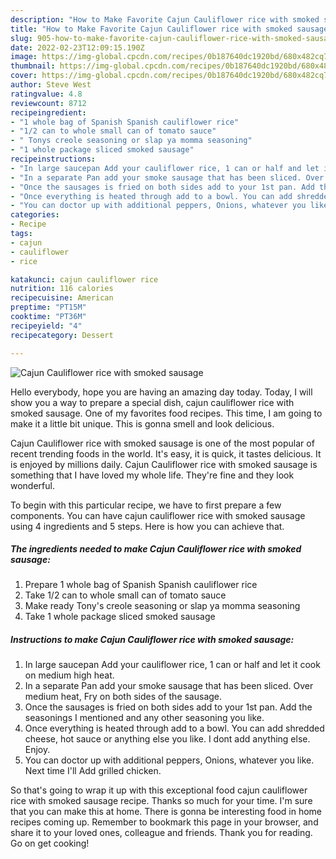 ```yaml
---
description: "How to Make Favorite Cajun Cauliflower rice with smoked sausage"
title: "How to Make Favorite Cajun Cauliflower rice with smoked sausage"
slug: 905-how-to-make-favorite-cajun-cauliflower-rice-with-smoked-sausage
date: 2022-02-23T12:09:15.190Z
image: https://img-global.cpcdn.com/recipes/0b187640dc1920bd/680x482cq70/cajun-cauliflower-rice-with-smoked-sausage-recipe-main-photo.jpg
thumbnail: https://img-global.cpcdn.com/recipes/0b187640dc1920bd/680x482cq70/cajun-cauliflower-rice-with-smoked-sausage-recipe-main-photo.jpg
cover: https://img-global.cpcdn.com/recipes/0b187640dc1920bd/680x482cq70/cajun-cauliflower-rice-with-smoked-sausage-recipe-main-photo.jpg
author: Steve West
ratingvalue: 4.8
reviewcount: 8712
recipeingredient:
- "1 whole bag of Spanish Spanish cauliflower rice"
- "1/2 can to whole small can of tomato sauce"
- " Tonys creole seasoning or slap ya momma seasoning"
- "1 whole package sliced smoked sausage"
recipeinstructions:
- "In large saucepan Add your cauliflower rice, 1 can or half and let it cook on medium high heat."
- "In a separate Pan add your smoke sausage that has been sliced. Over medium heat, Fry on both sides of the sausage."
- "Once the sausages is fried on both sides add to your 1st pan. Add the seasonings I mentioned and any other seasoning you like."
- "Once everything is heated through add to a bowl. You can add shredded cheese, hot sauce or anything else you like. I dont add anything else. Enjoy."
- "You can doctor up with additional peppers, Onions, whatever you like. Next time I&#39;ll Add grilled chicken."
categories:
- Recipe
tags:
- cajun
- cauliflower
- rice

katakunci: cajun cauliflower rice 
nutrition: 116 calories
recipecuisine: American
preptime: "PT15M"
cooktime: "PT36M"
recipeyield: "4"
recipecategory: Dessert

---
```



![Cajun Cauliflower rice with smoked sausage](https://img-global.cpcdn.com/recipes/0b187640dc1920bd/680x482cq70/cajun-cauliflower-rice-with-smoked-sausage-recipe-main-photo.jpg)

Hello everybody, hope you are having an amazing day today. Today, I will show you a way to prepare a special dish, cajun cauliflower rice with smoked sausage. One of my favorites food recipes. This time, I am going to make it a little bit unique. This is gonna smell and look delicious.

Cajun Cauliflower rice with smoked sausage is one of the most popular of recent trending foods in the world. It's easy, it is quick, it tastes delicious. It is enjoyed by millions daily. Cajun Cauliflower rice with smoked sausage is something that I have loved my whole life. They're fine and they look wonderful.




To begin with this particular recipe, we have to first prepare a few components. You can have cajun cauliflower rice with smoked sausage using 4 ingredients and 5 steps. Here is how you can achieve that.

<!--inarticleads1-->

##### The ingredients needed to make Cajun Cauliflower rice with smoked sausage:

1. Prepare 1 whole bag of Spanish Spanish cauliflower rice
1. Take 1/2 can to whole small can of tomato sauce
1. Make ready  Tony&#39;s creole seasoning or slap ya momma seasoning
1. Take 1 whole package sliced smoked sausage




<!--inarticleads2-->

##### Instructions to make Cajun Cauliflower rice with smoked sausage:

1. In large saucepan Add your cauliflower rice, 1 can or half and let it cook on medium high heat.
1. In a separate Pan add your smoke sausage that has been sliced. Over medium heat, Fry on both sides of the sausage.
1. Once the sausages is fried on both sides add to your 1st pan. Add the seasonings I mentioned and any other seasoning you like.
1. Once everything is heated through add to a bowl. You can add shredded cheese, hot sauce or anything else you like. I dont add anything else. Enjoy.
1. You can doctor up with additional peppers, Onions, whatever you like. Next time I&#39;ll Add grilled chicken.




So that's going to wrap it up with this exceptional food cajun cauliflower rice with smoked sausage recipe. Thanks so much for your time. I'm sure that you can make this at home. There is gonna be interesting food in home recipes coming up. Remember to bookmark this page in your browser, and share it to your loved ones, colleague and friends. Thank you for reading. Go on get cooking!
